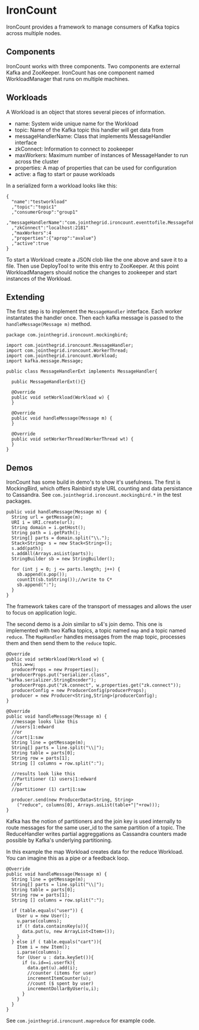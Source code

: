 IronCount
=============

IronCount provides a framework to manage consumers of Kafka topics across multiple nodes.

Components
-----
IronCount works with three components. Two components are external Kafka and ZooKeeper. IronCount
has one component named WorkloadManager that runs on multiple machines. 

Workloads
-----

A Workload is an object that stores several pieces of information.

* name: System wide unique name for the Workload
* topic: Name of the Kafka topic this handler will get data from
* messageHandlerName: Class that implements MessageHandler interface 
* zkConnect: Information to connect to zookeeper
* maxWorkers: Maximum number of instances of MessageHander to run across the cluster
* properties: A map of properties that can be used for configuration
* active: a flag to start or pause workloads

In a serialized form a workload looks like this:

    {
      "name":"testworkload"
      ,"topic":"topic1"
      ,"consumerGroup":"group1"
      ,"messageHandlerName":"com.jointhegrid.ironcount.eventtofile.MessageToFileHandler"
      ,"zkConnect":"localhost:2181"
      ,"maxWorkers":4
      ,"properties":{"aprop":"avalue"}
      ,"active":true
    }

To start a Workload create a JSON clob like the one above and save it to a file. Then use
DeployTool to write this entry to ZooKeeper. At this point WorkloadManagers should notice
the changes to zookeeper and start instances of the Workload.

Extending
-----

The first step is to implement the `MessageHandler` interface. Each worker instantates the handler
once. Then each kafka message is passed to the `handleMessage(Message m)` method. 

    package com.jointhegrid.ironcount.mockingbird;

    import com.jointhegrid.ironcount.MessageHandler;
    import com.jointhegrid.ironcount.WorkerThread;
    import com.jointhegrid.ironcount.Workload;
    import kafka.message.Message;

    public class MessageHandlerExt implements MessageHandler{

      public MessageHandlerExt(){}

      @Override
      public void setWorkload(Workload w) {
      }

      @Override
      public void handleMessage(Message m) {
      }

      @Override
      public void setWorkerThread(WorkerThread wt) {
      }
    }

Demos
-----

IronCount has some build in demo's to show it's usefulness. The first is MockingBird, which offers Rainbird 
style URL counting and data persistance to Cassandra. See `com.jointhegrid.ironcount.mockingbird.*` in the 
test packages.

    public void handleMessage(Message m) {
      String url = getMessage(m);
      URI i = URI.create(url);
      String domain = i.getHost();
      String path = i.getPath();
      String[] parts = domain.split("\\.");
      Stack<String> s = new Stack<String>();
      s.add(path);
      s.addAll(Arrays.asList(parts));
      StringBuilder sb = new StringBuilder();

      for (int j = 0; j <= parts.length; j++) {
        sb.append(s.pop());
        countIt(sb.toString());//write to C*
        sb.append(":");
      }
    }

The framework takes care of the transport of messages and allows the user to focus on application logic.

The second demo is a Join similar to s4's join demo. This one is implemented with two Kafka topics,
a topic named `map` and a topic named `reduce`. The `MapHandler` handles messages from the map topic, processes
them and then send them to the `reduce` topic. 

    @Override
    public void setWorkload(Workload w) {
      this.w=w;
      producerProps = new Properties();
      producerProps.put("serializer.class", "kafka.serializer.StringEncoder");
      producerProps.put("zk.connect", w.properties.get("zk.connect"));
      producerConfig = new ProducerConfig(producerProps);
      producer = new Producer<String,String>(producerConfig);
    }

    @Override
    public void handleMessage(Message m) {
      //message looks like this
      //users|1:edward
      //or
      //cart|1:saw
      String line = getMessage(m);
      String[] parts = line.split("\\|");
      String table = parts[0];
      String row = parts[1];
      String [] columns = row.split(":");

      //results look like this
      //Partitioner (1) users|1:edward
      //or
      //partitioner (1) cart|1:saw

      producer.send(new ProducerData<String, String>
        ("reduce", columns[0], Arrays.asList(table+"|"+row)));
    }

Kafka has the notion of partitioners and the join key is used internally to route 
messages for the same user_id to the same partition of a topic.  The ReduceHandler writes
partial aggreggations as Cassandra counters made possible by Kafka's underlying partitioning. 

In this example the map Workload creates data for the reduce Workload. You can imagine this
as a pipe or a feedback loop.

    @Override
    public void handleMessage(Message m) {
      String line = getMessage(m);
      String[] parts = line.split("\\|");
      String table = parts[0];
      String row = parts[1];
      String [] columns = row.split(":");

      if (table.equals("user")) {
        User u = new User();
        u.parse(columns);
        if (! data.containsKey(u)){
          data.put(u, new ArrayList<Item>());
        }
      } else if ( table.equals("cart")){
        Item i = new Item();
        i.parse(columns);
        for (User u : data.keySet()){
          if (u.id==i.userfk){
            data.get(u).add(i);
            //counter (items for user)
            incrementItemCounter(u);
            //count ($ spent by user)
            incrementDollarByUser(u,i);
          }
        }
      }
    }

See `com.jointhegrid.ironcount.mapreduce` for example code.
